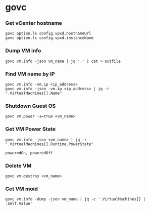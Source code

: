 # govc

### Get vCenter hostname

```
govc option.ls config.vpxd.hostnameUrl
govc option.ls config.vpxd.instanceName
```

### Dump VM info

```
govc vm.info -json vm_name | jq '.' | cat > outfile
```

### Find VM name by IP

```
govc vm.info -vm.ip <ip_address>
govc vm.info -json -vm.ip <ip_address> | jq -r ".VirtualMachines[].Name"
```

### Shutdown Guest OS

```
govc vm.power -s=true <vm_name>
```

### Get VM Power State

```
govc vm.info -json <vm_name> | jq -r ".VirtualMachines[].Runtime.PowerState"

poweredOn, poweredOff
```

### Delete VM

```
govc vm.destroy <vm_name>
```

### Get VM moid

```
govc vm.info -dump -json vm_name | jq -c '.VirtualMachines[] | .Self.Value'
```

